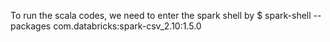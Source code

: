 To run the scala codes, we need to enter the spark shell by 
		$ spark-shell --packages com.databricks:spark-csv_2.10:1.5.0
